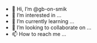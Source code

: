 - 👋 Hi, I’m @gb-on-smik
- 👀 I’m interested in ...
- 🌱 I’m currently learning ...
- 💞️ I’m looking to collaborate on ...
- 📫 How to reach me ...

<!---
gb-on-smik/gb-on-smik is a ✨ special ✨ repository because its `README.md` (this file) appears on your GitHub profile.
You can click the Preview link to take a look at your changes.
--->
